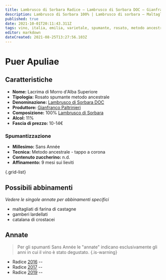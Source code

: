 ```yaml
---
title: Lambrusco di Sorbara Radice – Lambrusco di Sorbara DOC – Gianfranco Paltrinieri – Emilia (IT) – 10-14€ – 3★-5★
description: Lambrusco di Sorbara 100% | Lambrusco di sorbara – Maltagliati di farina di castagne – Gamberi lardellati – Catalana di crostacei
published: true
date: 2021-10-01T20:11:43.311Z
tags: vino, italia, emilia, varietale, spumante, rosato, metodo ancestrale, lambrusco di sorbara, maltagliati di farina di castagne, gamberi lardellati, catalana di crostacei, 5 stelle, 10-14€
editor: markdown
dateCreated: 2021-08-25T13:27:56.103Z
---
```


# Puer Apuliae

## Caratteristiche
- **Nome:** Lacrima di Morro d'Alba Superiore
- **Tipologia:** Rosato spumante metodo ancestrale
- **Denominazione:** [Lambrusco di Sorbara DOC](/denominazioni/Italia/Emilia/DOC/Lambrusco-di-Sorbara)
- **Produttore:** [Gianfranco Paltrinieri](/produttori/Italia/Emilia/Gianfranco-Paltrinieri) 
- **Composizione:** 100% [Lambrusco di Sorbara](/vitigni/Italia/bacca-nera/lambrusco-di-sorbara)
- **Alcol:** 11%
- **Fascia di prezzo:** 10-14€

### Spumantizzazione
- **Millesimo:** Sans Année
- **Tecnica:** Metodo ancestrale - tappo a corona
- **Contenuto zuccherino:** n.d.
- **Affinamento:** 9 mesi sui lieviti

{.grid-list}



## Possibili abbinamenti
*Vedere le singole annate per abbinamenti specifici*

- maltagliati di farina di castagne 
- gamberi lardellati 
- catalana di crostacei

## Annate
> Per gli spumanti Sans Année le "annate" indicano esclusivamente gli anni in cui il vino è stato degustato.
{.is-warning}

- Radice [2016](/vini/Italia/Emilia/Gianfranco-Paltrinieri/Lambrusco-di-Sorbara-Radice/2016) -- <span class="star-3"></span>
- Radice [2017](/vini/Italia/Emilia/Gianfranco-Paltrinieri/Lambrusco-di-Sorbara-Radice/2017) -- <span class="star-3"></span>
- Radice [2019](/vini/Italia/Emilia/Gianfranco-Paltrinieri/Lambrusco-di-Sorbara-Radice/2019) -- <span class="star-5"></span>


